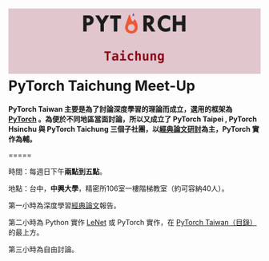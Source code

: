 # ![](/assets/pytorch.png)PyTorch Taichung Meet-Up

**PyTorch Taiwan 主要是為了討論深度學習的理論而成立，選用的框架為 **[**PyTorch**](http://hemingwang.blogspot.tw/2017/11/pytorch-taiwan.html )** 。為便於不同地區當面討論，所以又成立了 PyTorch Taipei , PyTorch Hsinchu 與 PyTorch Taichung 三個子社團，以**[**經典論文研討**](http://hemingwang.blogspot.tw/2016/12/ai_20.html)**為主，PyTorch 實作為輔。**

=====

時間：每週日下午**兩點到五點**。

地點：台中，**中興大學**，精密所106室一樓階梯教室（約可容納40人）。

第一小時為深度學習[經典論文](http://hemingwang.blogspot.tw/2018/01/pytorchseminar.html)報告。

第二小時為 Python 實作 [LeNet](http://hemingwang.blogspot.tw/2017/04/lenet.html ) 或 PyTorch 實作，在 [PyTorch Taiwan（目錄）](http://hemingwang.blogspot.tw/2017/11/pytorch-taiwan.html)的最上方。

第三小時為自由討論。

